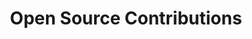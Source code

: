 ---
title: Open Source Contributions
linkTitle: Open Source
description: >
  I have been contributing to open source projects for a long time. This section contains samples of contributions I made to the Kubernetes and Spinnaker projects.
---